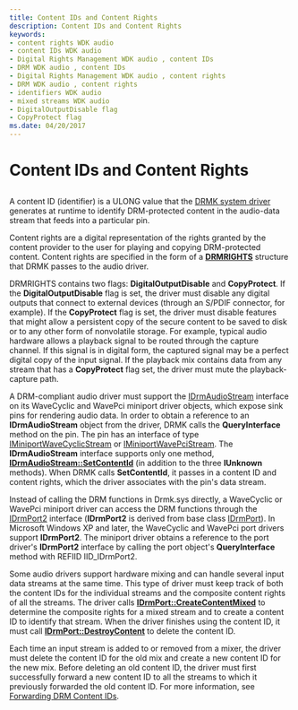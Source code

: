 ```yaml
---
title: Content IDs and Content Rights
description: Content IDs and Content Rights
keywords:
- content rights WDK audio
- content IDs WDK audio
- Digital Rights Management WDK audio , content IDs
- DRM WDK audio , content IDs
- Digital Rights Management WDK audio , content rights
- DRM WDK audio , content rights
- identifiers WDK audio
- mixed streams WDK audio
- DigitalOutputDisable flag
- CopyProtect flag
ms.date: 04/20/2017
---
```


# Content IDs and Content Rights


## <span id="content_ids_and_content_rights"></span><span id="CONTENT_IDS_AND_CONTENT_RIGHTS"></span>


A content ID (identifier) is a ULONG value that the [DRMK system driver](kernel-mode-wdm-audio-components.md#drmk_system_driver) generates at runtime to identify DRM-protected content in the audio-data stream that feeds into a particular pin.

Content rights are a digital representation of the rights granted by the content provider to the user for playing and copying DRM-protected content. Content rights are specified in the form of a [**DRMRIGHTS**](/windows-hardware/drivers/ddi/drmk/ns-drmk-tagdrmrights) structure that DRMK passes to the audio driver.

DRMRIGHTS contains two flags: **DigitalOutputDisable** and **CopyProtect**. If the **DigitalOutputDisable** flag is set, the driver must disable any digital outputs that connect to external devices (through an S/PDIF connector, for example). If the **CopyProtect** flag is set, the driver must disable features that might allow a persistent copy of the secure content to be saved to disk or to any other form of nonvolatile storage. For example, typical audio hardware allows a playback signal to be routed through the capture channel. If this signal is in digital form, the captured signal may be a perfect digital copy of the input signal. If the playback mix contains data from any stream that has a **CopyProtect** flag set, the driver must mute the playback-capture path.

A DRM-compliant audio driver must support the [IDrmAudioStream](/windows-hardware/drivers/ddi/drmk/nn-drmk-idrmaudiostream) interface on its WaveCyclic and WavePci miniport driver objects, which expose sink pins for rendering audio data. In order to obtain a reference to an **IDrmAudioStream** object from the driver, DRMK calls the **QueryInterface** method on the pin. The pin has an interface of type [IMiniportWaveCyclicStream](/windows-hardware/drivers/ddi/portcls/nn-portcls-iminiportwavecyclicstream) or [IMiniportWavePciStream](/windows-hardware/drivers/ddi/portcls/nn-portcls-iminiportwavepcistream). The **IDrmAudioStream** interface supports only one method, [**IDrmAudioStream::SetContentId**](/windows-hardware/drivers/ddi/drmk/nf-drmk-idrmaudiostream-setcontentid) (in addition to the three **IUnknown** methods). When DRMK calls **SetContentId**, it passes in a content ID and content rights, which the driver associates with the pin's data stream.

Instead of calling the DRM functions in Drmk.sys directly, a WaveCyclic or WavePci miniport driver can access the DRM functions through the [IDrmPort2](/windows-hardware/drivers/ddi/portcls/nn-portcls-idrmport2) interface (**IDrmPort2** is derived from base class [IDrmPort](/windows-hardware/drivers/ddi/portcls/nn-portcls-idrmport)). In Microsoft Windows XP and later, the WaveCyclic and WavePci port drivers support **IDrmPort2**. The miniport driver obtains a reference to the port driver's **IDrmPort2** interface by calling the port object's **QueryInterface** method with REFIID IID\_IDrmPort2.

Some audio drivers support hardware mixing and can handle several input data streams at the same time. This type of driver must keep track of both the content IDs for the individual streams and the composite content rights of all the streams. The driver calls [**IDrmPort::CreateContentMixed**](/windows-hardware/drivers/ddi/portcls/nf-portcls-idrmport-createcontentmixed) to determine the composite rights for a mixed stream and to create a content ID to identify that stream. When the driver finishes using the content ID, it must call [**IDrmPort::DestroyContent**](/windows-hardware/drivers/ddi/portcls/nf-portcls-idrmport-destroycontent) to delete the content ID.

Each time an input stream is added to or removed from a mixer, the driver must delete the content ID for the old mix and create a new content ID for the new mix. Before deleting an old content ID, the driver must first successfully forward a new content ID to all the streams to which it previously forwarded the old content ID. For more information, see [Forwarding DRM Content IDs](forwarding-drm-content-ids.md).

 

